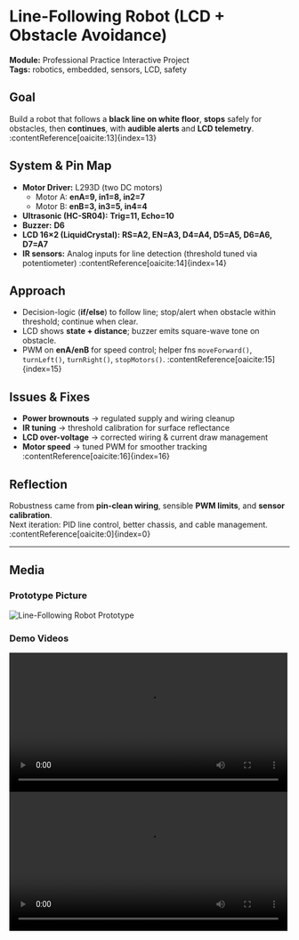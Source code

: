 # Line-Following Robot (LCD + Obstacle Avoidance)

**Module:** Professional Practice Interactive Project  
**Tags:** robotics, embedded, sensors, LCD, safety

## Goal
Build a robot that follows a **black line on white floor**, **stops** safely for obstacles, then **continues**, with **audible alerts** and **LCD telemetry**. :contentReference[oaicite:13]{index=13}

## System & Pin Map
- **Motor Driver:** L293D (two DC motors)  
  - Motor A: **enA=9, in1=8, in2=7**  
  - Motor B: **enB=3, in3=5, in4=4**
- **Ultrasonic (HC-SR04):** **Trig=11, Echo=10**
- **Buzzer:** **D6**
- **LCD 16×2 (LiquidCrystal):** **RS=A2, EN=A3, D4=A4, D5=A5, D6=A6, D7=A7**  
- **IR sensors:** Analog inputs for line detection (threshold tuned via potentiometer) :contentReference[oaicite:14]{index=14}

## Approach
- Decision-logic (**if/else**) to follow line; stop/alert when obstacle within threshold; continue when clear.
- LCD shows **state + distance**; buzzer emits square-wave tone on obstacle.
- PWM on **enA/enB** for speed control; helper fns `moveForward()`, `turnLeft()`, `turnRight()`, `stopMotors()`. :contentReference[oaicite:15]{index=15}

## Issues & Fixes
- **Power brownouts** → regulated supply and wiring cleanup  
- **IR tuning** → threshold calibration for surface reflectance  
- **LCD over-voltage** → corrected wiring & current draw management  
- **Motor speed** → tuned PWM for smoother tracking :contentReference[oaicite:16]{index=16}

## Reflection
Robustness came from **pin-clean wiring**, sensible **PWM limits**, and **sensor calibration**.  
Next iteration: PID line control, better chassis, and cable management. :contentReference[oaicite:0]{index=0}

---

## Media

### Prototype Picture
![Line-Following Robot Prototype](../assets/images/line-following-robot-picture.png)

### Demo Videos
<video controls width="500">
  <source src="../assets/videos/line-following-robot-video-1.mp4" type="video/mp4">
  Your browser does not support the video tag.
</video>

<video controls width="500">
  <source src="../assets/videos/line-following-robot-video-2.mp4" type="video/mp4">
  Your browser does not support the video tag.
</video>
